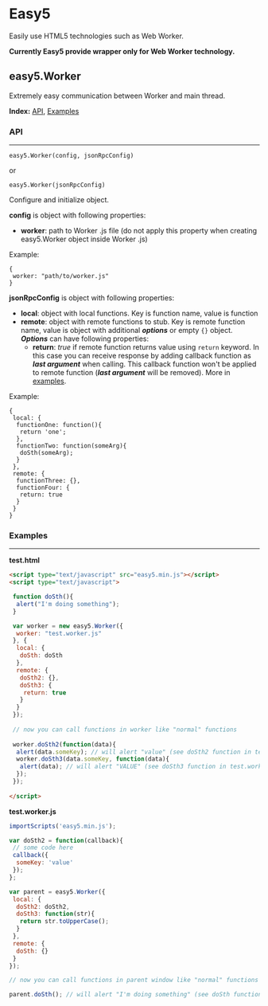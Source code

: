 Easy5
=====

Easily use HTML5 technologies such as Web Worker.

**Currently Easy5 provide wrapper only for Web Worker technology.**

easy5.Worker
------------

Extremely easy communication between Worker and main thread.

**Index:** [API](#WorkerAPI), [Examples](#WorkerExamples)

### <a name="WorkerAPI"></a>API ###
<hr />

```
easy5.Worker(config, jsonRpcConfig)
```

or

```
easy5.Worker(jsonRpcConfig)
```

Configure and initialize object.

**config** is object with following properties:
* **worker**: path to Worker .js file (do not apply this property when creating easy5.Worker object inside Worker .js)

Example:

```
{
 worker: "path/to/worker.js"
}
```

**jsonRpcConfig** is object with following properties:
* **local**: object with local functions. Key is function name, value is function
* **remote**: object with remote functions to stub. Key is remote function name, value is object with additional ***options*** or empty ``{}`` object. ***Options*** can have following properties:
  * **return**: *true* if remote function returns value using ``return`` keyword. In this case you can receive response by adding callback function as ***last argument*** when calling. This callback function won't be applied to remote function (<b><i>last argument</i></b> will be removed). More in [examples](#WorkerExamples).

Example:

```
{
 local: {
  functionOne: function(){
   return 'one';
  },
  functionTwo: function(someArg){
   doSth(someArg);
  }
 },
 remote: {
  functionThree: {},
  functionFour: {
   return: true
  }
 }
}
```

### <a name="WorkerExamples"></a>Examples ###
<hr />

**test.html**
```html
<script type="text/javascript" src="easy5.min.js"></script>
<script type="text/javascript">

 function doSth(){
  alert("I'm doing something");
 }

 var worker = new easy5.Worker({
  worker: "test.worker.js"
 }, {
  local: {
   doSth: doSth
  },
  remote: {
   doSth2: {},
   doSth3: {
    return: true
   }
  }
 });
 
 // now you can call functions in worker like "normal" functions
 
 worker.doSth2(function(data){
  alert(data.someKey); // will alert "value" (see doSth2 function in test.worker.js)
  worker.doSth3(data.someKey, function(data){
   alert(data); // will alert "VALUE" (see doSth3 function in test.worker.js)
  });
 });
 
</script>
```

**test.worker.js**

```javascript
importScripts('easy5.min.js');

var doSth2 = function(callback){
 // some code here
 callback({
  someKey: 'value'
 });
};

var parent = easy5.Worker({
 local: {
  doSth2: doSth2,
  doSth3: function(str){
   return str.toUpperCase();
  }
 },
 remote: {
  doSth: {}
 }
});

// now you can call functions in parent window like "normal" functions

parent.doSth(); // will alert "I'm doing something" (see doSth function in test.html)
```
